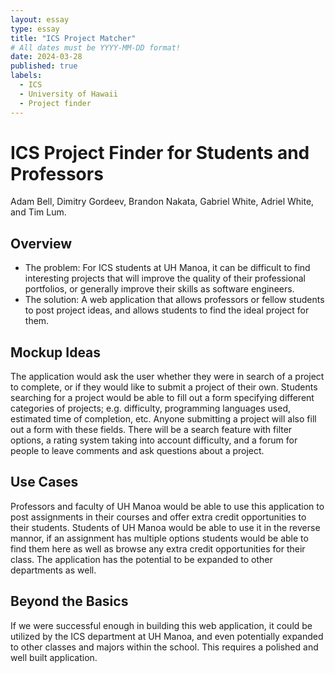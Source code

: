 ```yaml
---
layout: essay
type: essay
title: "ICS Project Matcher"
# All dates must be YYYY-MM-DD format!
date: 2024-03-28
published: true
labels:
  - ICS
  - University of Hawaii
  - Project finder
---
```


# ICS Project Finder for Students and Professors
Adam Bell, Dimitry Gordeev, Brandon Nakata, Gabriel White, Adriel White, and Tim Lum.

## Overview
* The problem: For ICS students at UH Manoa, it can be difficult to find interesting projects that will improve the quality of their professional portfolios, or generally improve their skills as software engineers.
* The solution: A web application that allows professors or fellow students to post project ideas, and allows students to find the ideal project for them.

## Mockup Ideas
The application would ask the user whether they were in search of a project to complete, or if they would like to submit a project of their own. Students searching for a project would be able to fill out a form specifying different categories of projects; e.g. difficulty, programming languages used, estimated time of completion, etc. Anyone submitting a project will also fill out a form with these fields. There will be a search feature with filter options, a rating system taking into account difficulty, and a forum for people to leave comments and ask questions about a project.

## Use Cases
Professors and faculty of UH Manoa would be able to use this application to post assignments in their courses and offer extra credit opportunities to their students. Students of UH Manoa would be able to use it in the reverse mannor, if an assignment has multiple options students would be able to find them here as well as browse any extra credit opportunities for their class. The application has the potential to be expanded to other departments as well.

## Beyond the Basics
If we were successful enough in building this web application, it could be utilized by the ICS department at UH Manoa, and even potentially expanded to other classes and majors within the school. This requires a polished and well built application.
